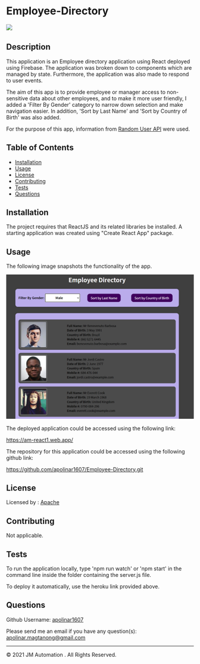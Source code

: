 # Employee-Directory

  ![](https://img.shields.io/badge/license-Apache-blue)

  ## Description 
  
  This application is an Employee directory application using React deployed using Firebase. The application was broken down to components which are managed by state. Furthermore, the application was also made to respond to user events. 

  The aim of this app is to provide employee or manager access to non-sensitive data about other employees, and to make it more user friendly, I added a 'Filter By Gender' category to narrow down selection and make navigation easier. In addition, 'Sort by Last Name' and 'Sort by Country of Birth' was also added.
  
  For the purpose of this app, information from  [Random User API](https://randomuser.me/) were used.

  
  ## Table of Contents
  
  * [Installation](#installation)
  * [Usage](#usage)
  * [License](#license)
  * [Contributing](#contributing)
  * [Tests](#tests)
  * [Questions](#questions)
  
  
  ## Installation
  
  The project requires that ReactJS and its related libraries be installed. A starting application was created using "Create React App" package.
  
  
  ## Usage 
  
  The following image snapshots the functionality of the app.

  ![Preview of Deployed Application](./public/img/snapshot-image1.PNG)

  
  
  The deployed application could be accessed using the following link:

  https://am-react1.web.app/


  The repository for this application could be accessed using the following github link:

  https://github.com/apolinar1607/Employee-Directory.git

  
  
  ## License
  
  Licensed by : [Apache](./utils/license-Apache)
  
  
  ## Contributing
  
  Not applicable.
  
  ## Tests

  To run the application locally, type 'npm run watch' or 'npm start' in the command line inside the folder containing the server.js file.
  
  To deploy it automatically, use the heroku link provided above.


  ## Questions
  
  Github Username: 
  [apolinar1607](https://github.com/apolinar1607)

  Please send me an email if you have any question(s): 
  apolinar.magtanong@gmail.com
  
  


  ---
  © 2021 JM Automation . All Rights Reserved.

